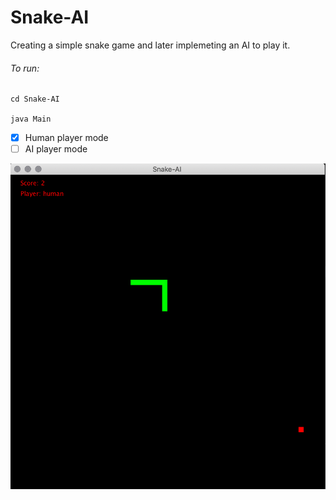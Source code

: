 # Snake-AI
Creating a simple snake game and later implemeting an AI to play it.

###### To run:
```
cd Snake-AI

java Main 

```
- [x] Human player mode
- [ ] AI player mode 

![alt text](https://github.com/unobatbayar/Snake-AI/blob/master/Images/human%20player.png)

